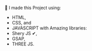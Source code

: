🚀 I made this Project using:
   - HTML,
   - CSS, and
   - JAVASCRIPT
with Amazing libraries:
   - Shery JS ✔,
   - GSAP,
   - THREE JS.
